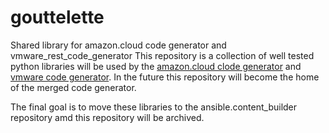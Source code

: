# gouttelette
Shared library for amazon.cloud code generator and vmware_rest_code_generator
This repository is a collection of well tested python libraries will be used by the [amazon.cloud clode generator](https://github.com/ansible-collections/amazon_cloud_code_generator/tree/main/amazon_cloud_code_generator) and [vmware code generator](https://github.com/ansible-collections/vmware_rest_code_generator). In the future this repository will become the home of the merged code generator. 
 
The final goal is to move these libraries to the ansible.content_builder repository amd this repository will be archived. 

